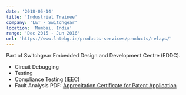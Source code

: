 ```yaml
---
date: '2018-05-14'
title: 'Industrial Trainee'
company: 'L&T - Switchgear'
location: 'Mumbai, India'
range: 'Dec 2015 - Jun 2016'
url: 'https://www.lntebg.in/products-services/products/relays/'
---
```


Part of Switchgear Embedded Design and Development Centre (EDDC).

- Circuit Debugging
- Testing
- Compliance Testing (IEEC)
- Fault Analysis
  PDF:
  [Apprecitation Certificate for Patent Application](https://www.dropbox.com/s/xdqcx9986yzeasj/Certificate%20of%20Appreciation.png?dl=0)
